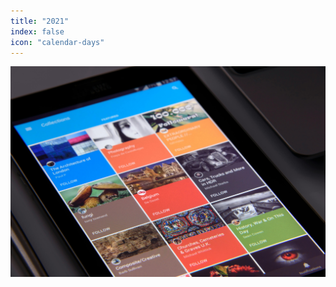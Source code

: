 ```yaml
---
title: "2021"
index: false
icon: "calendar-days"
---
```


![](/assets/image/news.jpg)

<Catalog hideHeading=True />
